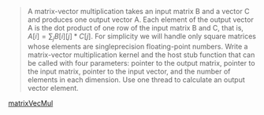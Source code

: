 > A matrix-vector multiplication takes an input matrix B and a vector C and produces one output vector A. Each element of the output vector A is the dot  product of one row of the input matrix B and C, that is, $A[i] = \sum_j B[i][j] * C[j]$. For simplicity we will handle only square matrices whose elements are singleprecision floating-point numbers. Write a matrix-vector multiplication kernel and the host stub function that can be called with four parameters: pointer to the output matrix, pointer to the input matrix, pointer to the input vector, and the number of elements in each dimension. Use one thread to calculate an output vector element.

[matrixVecMul](./matrixVecMul.cu)

